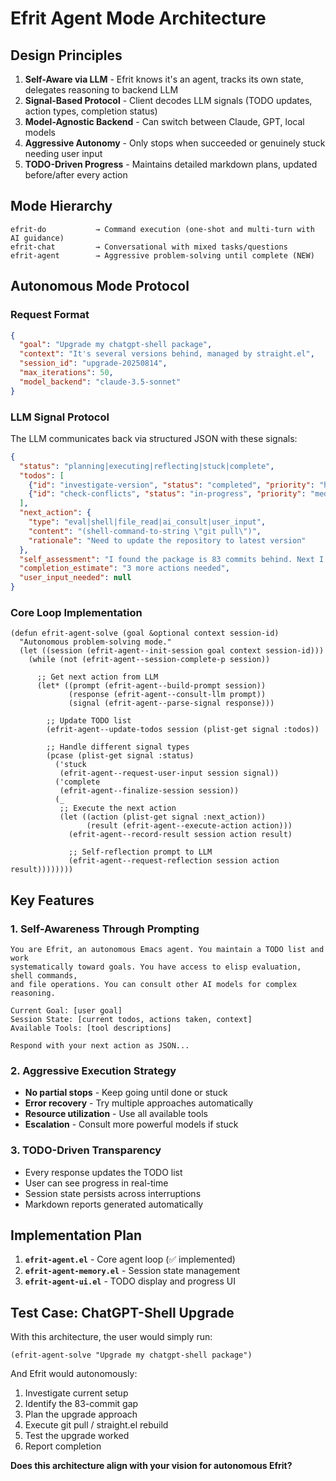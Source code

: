 # Efrit Agent Mode Architecture

## Design Principles

1. **Self-Aware via LLM** - Efrit knows it's an agent, tracks its own state, delegates reasoning to backend LLM
2. **Signal-Based Protocol** - Client decodes LLM signals (TODO updates, action types, completion status)
3. **Model-Agnostic Backend** - Can switch between Claude, GPT, local models
4. **Aggressive Autonomy** - Only stops when succeeded or genuinely stuck needing user input
5. **TODO-Driven Progress** - Maintains detailed markdown plans, updated before/after every action

## Mode Hierarchy

```
efrit-do           → Command execution (one-shot and multi-turn with AI guidance)
efrit-chat         → Conversational with mixed tasks/questions
efrit-agent        → Aggressive problem-solving until complete (NEW)
```

## Autonomous Mode Protocol

### Request Format
```json
{
  "goal": "Upgrade my chatgpt-shell package",
  "context": "It's several versions behind, managed by straight.el",
  "session_id": "upgrade-20250814",
  "max_iterations": 50,
  "model_backend": "claude-3.5-sonnet"
}
```

### LLM Signal Protocol

The LLM communicates back via structured JSON with these signals:

```json
{
  "status": "planning|executing|reflecting|stuck|complete",
  "todos": [
    {"id": "investigate-version", "status": "completed", "priority": "high"},
    {"id": "check-conflicts", "status": "in-progress", "priority": "medium"}
  ],
  "next_action": {
    "type": "eval|shell|file_read|ai_consult|user_input",
    "content": "(shell-command-to-string \"git pull\")",
    "rationale": "Need to update the repository to latest version"
  },
  "self_assessment": "I found the package is 83 commits behind. Next I'll attempt a git pull.",
  "completion_estimate": "3 more actions needed",
  "user_input_needed": null
}
```

### Core Loop Implementation

```elisp
(defun efrit-agent-solve (goal &optional context session-id)
  "Autonomous problem-solving mode."
  (let ((session (efrit-agent--init-session goal context session-id)))
    (while (not (efrit-agent--session-complete-p session))
      
      ;; Get next action from LLM
      (let* ((prompt (efrit-agent--build-prompt session))
             (response (efrit-agent--consult-llm prompt))
             (signal (efrit-agent--parse-signal response)))
        
        ;; Update TODO list
        (efrit-agent--update-todos session (plist-get signal :todos))
        
        ;; Handle different signal types
        (pcase (plist-get signal :status)
          ('stuck 
           (efrit-agent--request-user-input session signal))
          ('complete 
           (efrit-agent--finalize-session session))
          (_ 
           ;; Execute the next action
           (let ((action (plist-get signal :next_action))
                 (result (efrit-agent--execute-action action)))
             (efrit-agent--record-result session action result)
             
             ;; Self-reflection prompt to LLM
             (efrit-agent--request-reflection session action result))))))))
```

## Key Features

### 1. **Self-Awareness Through Prompting**
```
You are Efrit, an autonomous Emacs agent. You maintain a TODO list and work 
systematically toward goals. You have access to elisp evaluation, shell commands, 
and file operations. You can consult other AI models for complex reasoning.

Current Goal: [user goal]
Session State: [current todos, actions taken, context]
Available Tools: [tool descriptions]

Respond with your next action as JSON...
```

### 2. **Aggressive Execution Strategy**  
- **No partial stops** - Keep going until done or stuck
- **Error recovery** - Try multiple approaches automatically
- **Resource utilization** - Use all available tools
- **Escalation** - Consult more powerful models if stuck

### 3. **TODO-Driven Transparency**
- Every response updates the TODO list
- User can see progress in real-time
- Session state persists across interruptions
- Markdown reports generated automatically

## Implementation Plan

1. **`efrit-agent.el`** - Core agent loop (✅ implemented)
2. **`efrit-agent-memory.el`** - Session state management  
3. **`efrit-agent-ui.el`** - TODO display and progress UI

## Test Case: ChatGPT-Shell Upgrade

With this architecture, the user would simply run:
```elisp
(efrit-agent-solve "Upgrade my chatgpt-shell package")
```

And Efrit would autonomously:
1. Investigate current setup
2. Identify the 83-commit gap  
3. Plan the upgrade approach
4. Execute git pull / straight.el rebuild
5. Test the upgrade worked
6. Report completion

**Does this architecture align with your vision for autonomous Efrit?**
